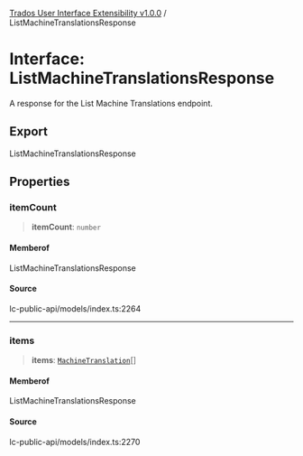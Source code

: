 [Trados User Interface Extensibility v1.0.0](../wiki/globals) / ListMachineTranslationsResponse

# Interface: ListMachineTranslationsResponse

A response for the List Machine Translations endpoint.

## Export

ListMachineTranslationsResponse

## Properties

### itemCount

> **itemCount**: `number`

#### Memberof

ListMachineTranslationsResponse

#### Source

lc-public-api/models/index.ts:2264

***

### items

> **items**: [`MachineTranslation`](../wiki/Interface.MachineTranslation)[]

#### Memberof

ListMachineTranslationsResponse

#### Source

lc-public-api/models/index.ts:2270
